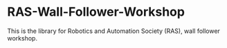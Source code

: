 # RAS-Wall-Follower-Workshop
This is the library for Robotics and Automation Society (RAS), wall follower workshop.
